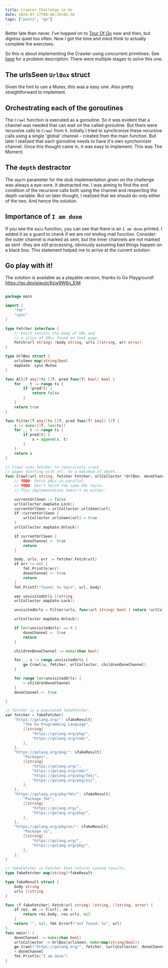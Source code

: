 ```yaml
---
title: Crawler Challenge in Go
date: 2024-07-17T08:46:33+05:30
tags: ["posts", "go"]
---
```


Better late than never. I've hopped on to [Tour
Of Go](https://go.dev/tour/concurrency/) now and then, but digress quiet too
often. Now I got the time and mind think to actually complete the exercises.

So this is about implementing the Crawler using concurrent primitives. See
[here](https://go.dev/tour/concurrency/10) for a problem description. There
were multiple stages to solve this one.

## The urlsSeen `UrlBox` struct

Given the hint to use a Mutex, this was a easy one. Also pretty
straightforward to implement.

## Orchestrating each of the goroutines

The `Crawl` function is executed as a goroutine. So it was evident that a
channel was needed that can wait on the called goroutine. But there were
recursive calls to `Crawl` from it. Initially I tried to synchronize these
recursive calls using a single 'global' channel - created from the main
function. But later I realized that each goroutine needs to have it's own
synchornizer channel. Once this thought came in, it was easy to implement. This
was The Moment.

## The `depth` destractor

The `depth` parameter for the stub implementation given on the challenge was
always a eye-sore. It destracted me. I was aiming to find the end condition of
the recursive calls both using the channel and respecting the depth variable.
But on later thought, I realized that we should do only either of the two. And
hence the solution.

## Importance of `I am done`

If you see the `main` function, you can see that there is an `I am done`
printed. I added it as a guard to check if we are not ending mail function.
Consider: the outer channel is marked as sent, but the inner channels are not
marked as sent -they are still processing, obviously assuming bad things happen
on a black box. This statement helped me to arrive at the current solution

## Go play with it!

The solution is available as a playable version, thanks to Go Playground! https://go.dev/play/p/6zw9W6n_EjM

```go

package main

import (
	"fmt"
	"sync"
)

type Fetcher interface {
	// Fetch returns the body of URL and
	// a slice of URLs found on that page.
	Fetch(url string) (body string, urls []string, err error)
}

type UrlBox struct {
	urlsSeen map[string]bool
	mapGate  sync.Mutex
}

func All[T any](ts []T, pred func(T) bool) bool {
	for _, t := range ts {
		if !pred(t) {
			return false
		}
	}
	return true
}

func Filter[T any](ts []T, pred func(T) bool) []T {
	s := make([]T, len(ts))
	for _, t := range ts {
		if pred(t) {
			s = append(s, t)
		}
	}
	return s
}

// Crawl uses fetcher to recursively crawl
// pages starting with url, to a maximum of depth.
func Crawl(url string, fetcher Fetcher, urlCollector *UrlBox, doneChannel chan bool) {
	// TODO: Fetch URLs in parallel.
	// TODO: Don't fetch the same URL twice.
	// This implementation doesn't do either:

	currentUrlSeen := false
	urlCollector.mapGate.Lock()
	currentUrlSeen = urlCollector.urlsSeen[url]
	if !currentUrlSeen {
		urlCollector.urlsSeen[url] = true
	}
	urlCollector.mapGate.Unlock()

	if currentUrlSeen {
		doneChannel <- true
		return
	}

	body, urls, err := fetcher.Fetch(url)
	if err != nil {
		fmt.Println(err)
		doneChannel <- true
		return
	}
	fmt.Printf("found: %s %q\n", url, body)

	var unvisitedUrls []string
	urlCollector.mapGate.Lock()

	unvisitedUrls = Filter(urls, func(url string) bool { return !urlCollector.urlsSeen[url] })

	urlCollector.mapGate.Unlock()

	if len(unvisitedUrls) == 0 {
		doneChannel <- true
		return
	}

	childrenDoneChannel := make(chan bool)

	for _, u := range unvisitedUrls {
		go Crawl(u, fetcher, urlCollector, childrenDoneChannel)
	}

	for range len(unvisitedUrls) {
		<-childrenDoneChannel
	}
	doneChannel <- true

}

// fetcher is a populated fakeFetcher.
var fetcher = fakeFetcher{
	"https://golang.org/": &fakeResult{
		"The Go Programming Language",
		[]string{
			"https://golang.org/pkg/",
			"https://golang.org/cmd/",
		},
	},
	"https://golang.org/pkg/": &fakeResult{
		"Packages",
		[]string{
			"https://golang.org/",
			"https://golang.org/cmd/",
			"https://golang.org/pkg/fmt/",
			"https://golang.org/pkg/os/",
		},
	},
	"https://golang.org/pkg/fmt/": &fakeResult{
		"Package fmt",
		[]string{
			"https://golang.org/",
			"https://golang.org/pkg/",
		},
	},
	"https://golang.org/pkg/os/": &fakeResult{
		"Package os",
		[]string{
			"https://golang.org/",
			"https://golang.org/pkg/",
		},
	},
}

// fakeFetcher is Fetcher that returns canned results.
type fakeFetcher map[string]*fakeResult

type fakeResult struct {
	body string
	urls []string
}

func (f fakeFetcher) Fetch(url string) (string, []string, error) {
	if res, ok := f[url]; ok {
		return res.body, res.urls, nil
	}
	return "", nil, fmt.Errorf("not found: %s", url)
}
func main() {
	doneChannel := make(chan bool)
	urlsCollector := UrlBox{urlsSeen: make(map[string]bool)}
	go Crawl("https://golang.org/", fetcher, &urlsCollector, doneChannel)
	<-doneChannel
	fmt.Println("I am done")
}

```

